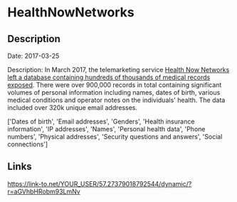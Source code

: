 # HealthNowNetworks

## Description

Date: 2017-03-25

Description:
In March 2017, the telemarketing service <a href="https://www.databreaches.net/leak-of-diabetic-patients-data-highlights-risks-of-giving-info-to-telemarketers" target="_blank" rel="noopener">Health Now Networks left a database containing hundreds of thousands of medical records exposed</a>. There were over 900,000 records in total containing significant volumes of personal information including names, dates of birth, various medical conditions and operator notes on the individuals' health. The data included over 320k unique email addresses.


['Dates of birth', 'Email addresses', 'Genders', 'Health insurance information', 'IP addresses', 'Names', 'Personal health data', 'Phone numbers', 'Physical addresses', 'Security questions and answers', 'Social connections']

## Links

https://link-to.net/YOUR_USER/57.27379018792544/dynamic/?r=aGVhbHRobm93LmNv